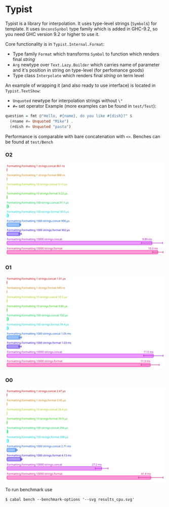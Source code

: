 # Typist

Typist is a library for interpolation. It uses type-level strings (`Symbol`s) for template. It uses `UnconsSynbol` type family which is added in GHC-9.2, so you need GHC version 9.2 or higher to use it.   

Core functionality is in `Typist.Internal.Format`: 
* Type family `Format` which transforms `Symbol` to function which renders final _string_ 
* `Arg` newtype over `Text.Lazy.Builder` which carries name of parameter and it's position in string on type-level (for perfomance goods)
* Type class `Interpolate` which renders final _string_ on term level

An example of wrapping it (and also ready to use interface) is located in `Typist.TextShow`:
* `Unquoted` newtype for interpolation strings without `\"`  
* `#=` set operator
Example (more examples can be found in `test/Test`):

```haskell
question = fmt @"Hello, #{name}, do you like #{dish}?" $ 
  (#name #= Unquoted "Mike") .
  (#dish #= Unquoted "pasta")
```

Performance is comparable with bare concatenation with `<>`. Benches can be found at `test/Bench`
### O2
![Alt text](https://raw.githubusercontent.com/goosedb/typist/059006de73e88111571aad0fc3f841506d96d6ec/results_cpu_o2.svg)
### O1
![Alt text](https://raw.githubusercontent.com/goosedb/typist/059006de73e88111571aad0fc3f841506d96d6ec/results_cpu_o1.svg)
### O0
![Alt text](https://raw.githubusercontent.com/goosedb/typist/059006de73e88111571aad0fc3f841506d96d6ec/results_cpu_o0.svg) 

To run benchmark use
```
$ cabal bench --benchmark-options '--svg results_cpu.svg'
```
